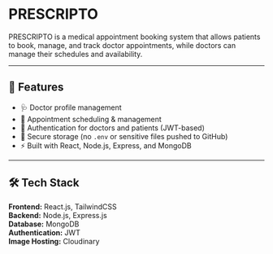# PRESCRIPTO

PRESCRIPTO is a medical appointment booking system that allows patients to book, manage, and track doctor appointments, while doctors can manage their schedules and availability.

---

## 📌 Features
- 🩺 Doctor profile management
- 📅 Appointment scheduling & management
- 🔐 Authentication for doctors and patients (JWT-based)
- 📂 Secure storage (no `.env` or sensitive files pushed to GitHub)
- ⚡ Built with React, Node.js, Express, and MongoDB

---

## 🛠️ Tech Stack
**Frontend:** React.js, TailwindCSS  
**Backend:** Node.js, Express.js  
**Database:** MongoDB  
**Authentication:** JWT  
**Image Hosting:** Cloudinary




